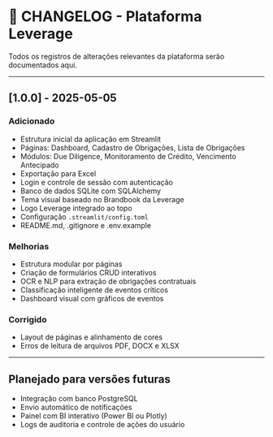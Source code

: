 
# 📘 CHANGELOG - Plataforma Leverage

Todos os registros de alterações relevantes da plataforma serão documentados aqui.

---

## [1.0.0] - 2025-05-05
### Adicionado
- Estrutura inicial da aplicação em Streamlit
- Páginas: Dashboard, Cadastro de Obrigações, Lista de Obrigações
- Módulos: Due Diligence, Monitoramento de Crédito, Vencimento Antecipado
- Exportação para Excel
- Login e controle de sessão com autenticação
- Banco de dados SQLite com SQLAlchemy
- Tema visual baseado no Brandbook da Leverage
- Logo Leverage integrado ao topo
- Configuração `.streamlit/config.toml`
- README.md, .gitignore e .env.example

### Melhorias
- Estrutura modular por páginas
- Criação de formulários CRUD interativos
- OCR e NLP para extração de obrigações contratuais
- Classificação inteligente de eventos críticos
- Dashboard visual com gráficos de eventos

### Corrigido
- Layout de páginas e alinhamento de cores
- Erros de leitura de arquivos PDF, DOCX e XLSX

---

## Planejado para versões futuras
- Integração com banco PostgreSQL
- Envio automático de notificações
- Painel com BI interativo (Power BI ou Plotly)
- Logs de auditoria e controle de ações do usuário
